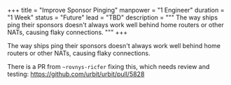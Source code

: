+++
title = "Improve Sponsor Pinging"
manpower = "1 Engineer"
duration = "1 Week"
status = "Future"
lead = "TBD"
description = """
The way ships ping their sponsors doesn't always work well behind home routers or other NATs, causing flaky connections.
"""
+++

The way ships ping their sponsors doesn't always work well behind home routers or other NATs, causing flaky connections.

There is a PR from `~rovnys-ricfer` fixing this, which needs review and testing:
https://github.com/urbit/urbit/pull/5828